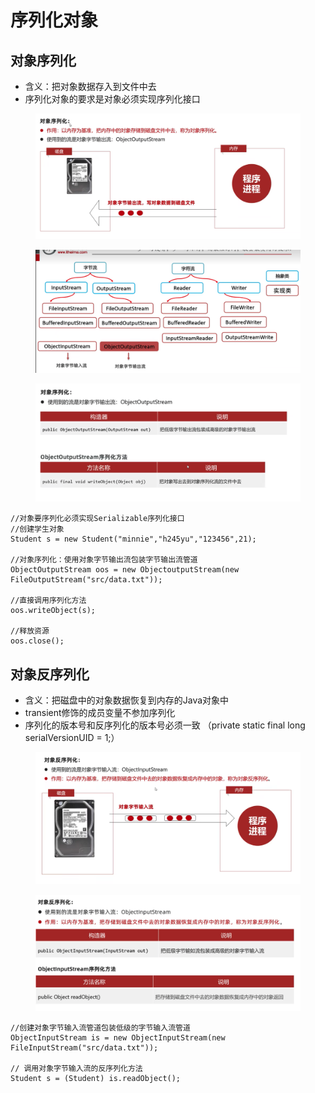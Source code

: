 # 序列化对象

## 对象序列化

* 含义：把对象数据存入到文件中去
* 序列化对象的要求是对象必须实现序列化接口

<figure><img src="../.gitbook/assets/Screen Shot 2022-11-11 at 11.17.13 PM.png" alt=""><figcaption></figcaption></figure>

<figure><img src="../.gitbook/assets/Screen Shot 2022-11-11 at 11.19.51 PM.png" alt=""><figcaption></figcaption></figure>

<figure><img src="../.gitbook/assets/Screen Shot 2022-11-11 at 11.29.52 PM.png" alt=""><figcaption></figcaption></figure>

```
//对象要序列化必须实现Serializable序列化接口
//创建学生对象
Student s = new Student("minnie","h245yu","123456",21);

//对象序列化：使用对象字节输出流包装字节输出流管道
ObjectOutputStream oos = new ObjectoutputStream(new FileOutputStream("src/data.txt"));

//直接调用序列化方法
oos.writeObject(s);

//释放资源
oos.close();

```

## 对象反序列化

* 含义：把磁盘中的对象数据恢复到内存的Java对象中
* transient修饰的成员变量不参加序列化
* 序列化的版本号和反序列化的版本号必须一致 （private static final long serialVersionUID = 1;）

<figure><img src="../.gitbook/assets/Screen Shot 2022-11-11 at 11.31.47 PM.png" alt=""><figcaption></figcaption></figure>

<figure><img src="../.gitbook/assets/Screen Shot 2022-11-11 at 11.32.26 PM.png" alt=""><figcaption></figcaption></figure>

```
//创建对象字节输入流管道包装低级的字节输入流管道
ObjectInputStream is = new ObjectInputStream(new FileInputStream("src/data.txt"));

// 调用对象字节输入流的反序列化方法
Student s = (Student) is.readObject();
```

